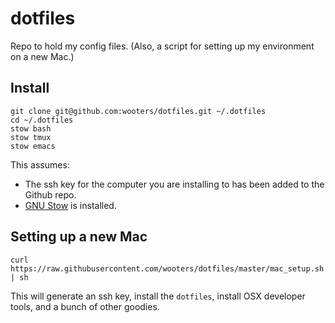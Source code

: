 # dotfiles
Repo to hold my config files. (Also, a script for setting up my environment on a new Mac.)

## Install

```
git clone git@github.com:wooters/dotfiles.git ~/.dotfiles
cd ~/.dotfiles
stow bash
stow tmux
stow emacs
```

This assumes:

- The ssh key for the computer you are installing to has been added to the Github repo.
- [GNU Stow](https://www.gnu.org/software/stow/) is installed.

## Setting up a new Mac

```
curl https://raw.githubusercontent.com/wooters/dotfiles/master/mac_setup.sh | sh
```

This will generate an ssh key, install the ```dotfiles```, install OSX developer tools,
and a bunch of other goodies.

